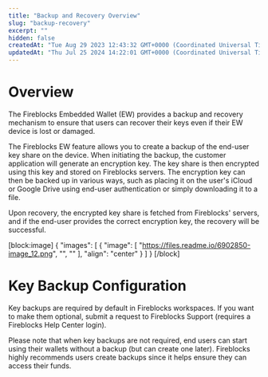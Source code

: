 ```yaml
---
title: "Backup and Recovery Overview"
slug: "backup-recovery"
excerpt: ""
hidden: false
createdAt: "Tue Aug 29 2023 12:43:32 GMT+0000 (Coordinated Universal Time)"
updatedAt: "Thu Jul 25 2024 14:22:01 GMT+0000 (Coordinated Universal Time)"
---
```

# Overview

The Fireblocks Embedded Wallet (EW) provides a backup and recovery mechanism to ensure that users can recover their keys even if their EW device is lost or damaged.

The Fireblocks EW feature allows you to create a backup of the end-user key share on the device. When initiating the backup, the customer application will generate an encryption key. The key share is then encrypted using this key and stored on Fireblocks servers. The encryption key can then be backed up in various ways, such as placing it on the user's iCloud or Google Drive using end-user authentication or simply downloading it to a file.

Upon recovery, the encrypted key share is fetched from Fireblocks' servers, and if the end-user provides the correct encryption key, the recovery will be successful. 

[block:image]
{
  "images": [
    {
      "image": [
        "https://files.readme.io/6902850-image_12.png",
        "",
        ""
      ],
      "align": "center"
    }
  ]
}
[/block]


# Key Backup Configuration

Key backups are required by default in Fireblocks workspaces. If you want to make them optional, submit a request to Fireblocks Support (requires a Fireblocks Help Center login).

Please note that when key backups are not required, end users can start using their wallets without a backup (but can create one later). Fireblocks highly recommends users create backups since it helps ensure they can access their funds.
